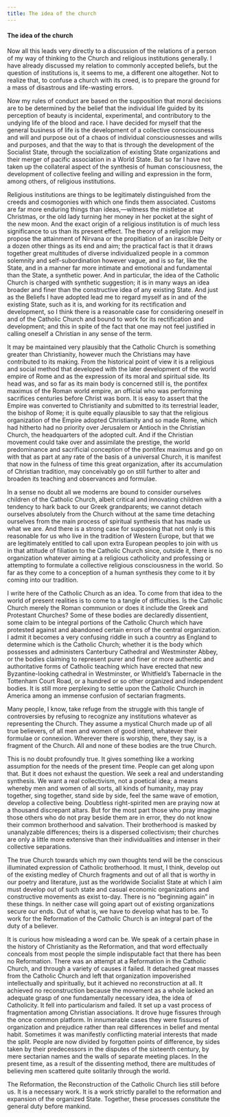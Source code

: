 ```yaml
---
title: The idea of the church
---
```

#### The idea of the church

Now all this leads very directly to a discussion of the relations of a
person of my way of thinking to the Church and religious institutions
generally. I have already discussed my relation to commonly accepted
beliefs, but the question of institutions is, it seems to me, a
different one altogether. Not to realize that, to confuse a church with
its creed, is to prepare the ground for a mass of disastrous and
life-wasting errors.

Now my rules of conduct are based on the supposition that moral
decisions are to be determined by the belief that the individual life
guided by its perception of beauty is incidental, experimental, and
contributory to the undying life of the blood and race. I have decided
for myself that the general business of life is the development of a
collective consciousness and will and purpose out of a chaos of
individual consciousnesses and wills and purposes, and that the way to
that is through the development of the Socialist State, through the
socialization of existing State organizations and their merger of
pacific association in a World State. But so far I have not taken up the
collateral aspect of the synthesis of human consciousness, the
development of collective feeling and willing and expression in the
form, among others, of religious institutions.

Religious institutions are things to be legitimately distinguished from
the creeds and cosmogonies with which one finds them associated. Customs
are far more enduring things than ideas,—witness the mistletoe at
Christmas, or the old lady turning her money in her pocket at the sight
of the new moon. And the exact origin of a religious institution is of
much less significance to us than its present effect. The theory of a
religion may propose the attainment of Nirvana or the propitiation of an
irascible Deity or a dozen other things as its end and aim; the
practical fact is that it draws together great multitudes of diverse
individualized people in a common solemnity and self-subordination
however vague, and is so far, like the State, and in a manner far more
intimate and emotional and fundamental than the State, a synthetic
power. And in particular, the idea of the Catholic Church is charged
with synthetic suggestion; it is in many ways an idea broader and finer
than the constructive idea of any existing State. And just as the
Beliefs I have adopted lead me to regard myself as in and of the
existing State, such as it is, and working for its rectification and
development, so I think there is a reasonable case for considering
oneself in and of the Catholic Church and bound to work for its
rectification and development; and this in spite of the fact that one
may not feel justified in calling oneself a Christian in any sense of
the term.

It may be maintained very plausibly that the Catholic Church is
something greater than Christianity, however much the Christians may
have contributed to its making. From the historical point of view it is
a religious and social method that developed with the later development
of the world empire of Rome and as the expression of its moral and
spiritual side. Its head was, and so far as its main body is concerned
still is, the pontifex maximus of the Roman world empire, an official
who was performing sacrifices centuries before Christ was born. It is
easy to assert that the Empire was converted to Christianity and
submitted to its terrestrial leader, the bishop of Rome; it is quite
equally plausible to say that the religious organization of the Empire
adopted Christianity and so made Rome, which had hitherto had no
priority over Jerusalem or Antioch in the Christian Church, the
headquarters of the adopted cult. And if the Christian movement could
take over and assimilate the prestige, the world predominance and
sacrificial conception of the pontifex maximus and go on with that as
part at any rate of the basis of a universal Church, it is manifest that
now in the fulness of time this great organization, after its
accumulation of Christian tradition, may conceivably go on still further
to alter and broaden its teaching and observances and formulae.

In a sense no doubt all we moderns are bound to consider ourselves
children of the Catholic Church, albeit critical and innovating children
with a tendency to hark back to our Greek grandparents; we cannot detach
ourselves absolutely from the Church without at the same time detaching
ourselves from the main process of spiritual synthesis that has made us
what we are. And there is a strong case for supposing that not only is
this reasonable for us who live in the tradition of Western Europe, but
that we are legitimately entitled to call upon extra European peoples to
join with us in that attitude of filiation to the Catholic Church since,
outside it, there is no organization whatever aiming at a religious
catholicity and professing or attempting to formulate a collective
religious consciousness in the world. So far as they come to a
conception of a human synthesis they come to it by coming into our
tradition.

I write here of the Catholic Church as an idea. To come from that idea
to the world of present realities is to come to a tangle of
difficulties. Is the Catholic Church merely the Roman communion or does
it include the Greek and Protestant Churches? Some of these bodies are
declaredly dissentient, some claim to be integral portions of the
Catholic Church which have protested against and abandoned certain
errors of the central organization. I admit it becomes a very confusing
riddle in such a country as England to determine which is the Catholic
Church; whether it is the body which possesses and administers
Canterbury Cathedral and Westminster Abbey, or the bodies claiming to
represent purer and finer or more authentic and authoritative forms of
Catholic teaching which have erected that new Byzantine-looking
cathedral in Westminster, or Whitfield’s Tabernacle in the Tottenham
Court Road, or a hundred or so other organized and independent bodies.
It is still more perplexing to settle upon the Catholic Church in
America among an immense confusion of sectarian fragments.

Many people, I know, take refuge from the struggle with this tangle of
controversies by refusing to recognize any institutions whatever as
representing the Church. They assume a mystical Church made up of all
true believers, of all men and women of good intent, whatever their
formulae or connexion. Wherever there is worship, there, they say, is a
fragment of the Church. All and none of these bodies are the true
Church.

This is no doubt profoundly true. It gives something like a working
assumption for the needs of the present time. People can get along upon
that. But it does not exhaust the question. We seek a real and
understanding synthesis. We want a real collectivism, not a poetical
idea; a means whereby men and women of all sorts, all kinds of humanity,
may pray together, sing together, stand side by side, feel the same wave
of emotion, develop a collective being. Doubtless right-spirited men are
praying now at a thousand discrepant altars. But for the most part those
who pray imagine those others who do not pray beside them are in error,
they do not know their common brotherhood and salvation. Their
brotherhood is masked by unanalyzable differences; theirs is a dispersed
collectivism; their churches are only a little more extensive than their
individualities and intenser in their collective separations.

The true Church towards which my own thoughts tend will be the conscious
illuminated expression of Catholic brotherhood. It must, I think,
develop out of the existing medley of Church fragments and out of all
that is worthy in our poetry and literature, just as the worldwide
Socialist State at which I aim must develop out of such state and casual
economic organizations and constructive movements as exist to-day. There
is no “beginning again” in these things. In neither case will going
apart out of existing organizations secure our ends. Out of what is, we
have to develop what has to be. To work for the Reformation of the
Catholic Church is an integral part of the duty of a believer.

It is curious how misleading a word can be. We speak of a certain phase
in the history of Christianity as the Reformation, and that word
effectually conceals from most people the simple indisputable fact that
there has been no Reformation. There was an attempt at a Reformation in
the Catholic Church, and through a variety of causes it failed. It
detached great masses from the Catholic Church and left that
organization impoverished intellectually and spiritually, but it
achieved no reconstruction at all. It achieved no reconstruction because
the movement as a whole lacked an adequate grasp of one fundamentally
necessary idea, the idea of Catholicity. It fell into particularism and
failed. It set up a vast process of fragmentation among Christian
associations. It drove huge fissures through the once common platform.
In innumerable cases they were fissures of organization and prejudice
rather than real differences in belief and mental habit. Sometimes it
was manifestly conflicting material interests that made the split.
People are now divided by forgotten points of difference, by sides taken
by their predecessors in the disputes of the sixteenth century, by mere
sectarian names and the walls of separate meeting places. In the present
time, as a result of the dissenting method, there are multitudes of
believing men scattered quite solitarily through the world.

The Reformation, the Reconstruction of the Catholic Church lies still
before us. It is a necessary work. It is a work strictly parallel to the
reformation and expansion of the organized State. Together, these
processes constitute the general duty before mankind.
